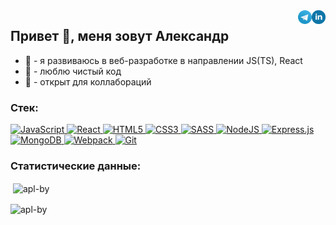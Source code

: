   <a href="https://linkedin.com/in/apl-by" target="_blank">
    <img align="right" src="./icons/linkedin.svg" alt="apl-by linkedin" width="22px" />
  </a>
  <a href="https://t.me/apl_by" target="_blank">
    <img align="right" alt="apl-by telegram" width="22px" src="./icons/telegram.svg" />
  </a>  
<h2 align="left">Привет 👋, меня зовут Александр</h1>

* 🌱 - я развиваюсь в веб-разработке в направлении JS(TS), React
* 🎈 - люблю чистый код  
* 🤝 - открыт для коллабораций


<h3 align="left">Стек:</h3>
<p align="left">  
  <a href="https://developer.mozilla.org/en-US/docs/Web/JavaScript" target="_blank">
    <img alt="JavaScript" src="https://img.shields.io/badge/javascript-%23323330.svg?&style=for-the-badge&logo=javascript&logoColor=%23F7DF1E" height="23px"/>
  </a> 
  <a href="https://reactjs.org/" target="_blank">
    <img alt="React" src="https://img.shields.io/badge/react-%2320232a.svg?&style=for-the-badge&logo=react&logoColor=%2361DAFB" height="23px"/>
  </a> 
  <a href="https://www.w3.org/html/" target="_blank">
    <img alt="HTML5" src="https://img.shields.io/badge/html5-%23E34F26.svg?&style=for-the-badge&logo=html5&logoColor=white" height="23px"/>
  </a> 
  <a href="https://www.w3schools.com/css/" target="_blank">
    <img alt="CSS3" src="https://img.shields.io/badge/css3-%231572B6.svg?&style=for-the-badge&logo=css3&logoColor=white" height="23px"/>
  </a>  
  <a href="https://sass-lang.com/" target="_blank">
    <img alt="SASS" src="https://img.shields.io/badge/SASS-hotpink.svg?&style=for-the-badge&logo=SASS&logoColor=white" height="23px"/>
  </a>  
  <a href="https://nodejs.org" target="_blank">
   <img alt="NodeJS" src="https://img.shields.io/badge/node.js-%2343853D.svg?&style=for-the-badge&logo=node.js&logoColor=white" height="23px"/>
  </a>
  <a href="https://expressjs.com" target="_blank">
   <img alt="Express.js" src="https://img.shields.io/badge/express.js-%23404d59.svg?&style=for-the-badge" height="23px"/>
  </a>  
  <a href="https://www.mongodb.com/" target="_blank">
   <img alt="MongoDB" src ="https://img.shields.io/badge/MongoDB-%234ea94b.svg?&style=for-the-badge&logo=mongodb&logoColor=white" height="23px"/>
  </a> 
  <a href="https://webpack.js.org" target="_blank">
    <img alt="Webpack" src="https://img.shields.io/badge/webpack-%238DD6F9.svg?&style=for-the-badge&logo=webpack&logoColor=black" height="23px" />
  </a> 
  <a href="https://git-scm.com/" target="_blank">
    <img alt="Git" src="https://img.shields.io/badge/git-%23F05033.svg?&style=for-the-badge&logo=git&logoColor=white" height="23px"/>
  </a> 
</p>


<h3 align="left">Статистические данные:</h3>
 
  <p align="left">&nbsp;<img align="center" src="https://github-readme-stats.vercel.app/api?username=Apl-by&show_icons=true&locale=en" alt="apl-by" /></p>

  <p align="left"><img align="center" src="https://github-readme-stats.vercel.app/api/top-langs?username=Apl-by&show_icons=true&locale=en&layout=compact" alt="apl-by" /></p>
